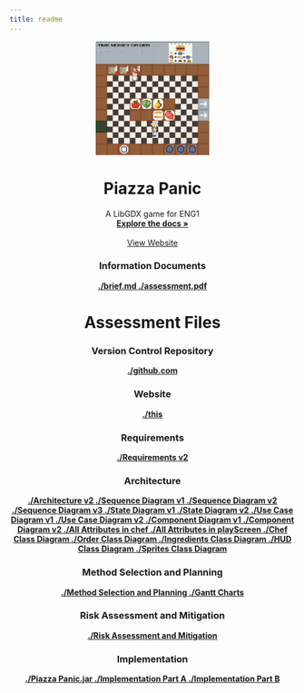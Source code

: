 ```yaml
---
title: readme
---
```


<div align="center">
  <a href="https://github.com/team13eng1/piazza-panic/">
    <img src="./assets/Capture.PNG" alt="Logo" width="200" height="200">
  </a>

  <h1 align="center">Piazza Panic</h1>

  <p align="center">
    A LibGDX game for ENG1
    <br />
    <a href="https://github.com/team13eng1/piazza-panic"><strong>Explore the docs »</strong></a>
    <br />
    <br />
    <a href="https://team13eng1.github.io/">View Website</a>
  </p>
</div>



<h3 align="center">Information Documents</h3>
<p align="center">
  <a href="./files/info/brief.md"><strong>./brief.md </strong></a>
  <a href="./files/info/eng1-team-assessment-1.pdf"><strong>./assessment.pdf </strong></a>
</p>
<h1 align="center">Assessment Files</h1>

<h3 align="center">Version Control Repository</h3>
<p align="center">
  <a href="https://github.com/team13eng1/piazza-panic"><strong>./github.com </strong></a>
<p>
<h3 align="center">Website</h3>
<p align="center">
  <a href="https://team13eng1.github.io/"><strong>./this </strong></a>
</p>
<h3 align="center">Requirements</h3>
<p align="center">
  <a href="./files/assessment/Requirements v2.pdf"><strong>./Requirements v2 </strong></a>
</p>
<h3 align="center">Architecture</h3>
<p align="center">
  <a href="./files/assessment/Architecture v2.pdf"><strong>./Architecture v2 </strong></a>
  <a href="./files/assessment/Sequence Diagram v1.pdf"><strong>./Sequence Diagram v1 </strong></a>
  <a href="./files/assessment/Sequence Diagram v2.pdf"><strong>./Sequence Diagram v2 </strong></a>
  <a href="./files/assessment/Sequence Diagram v3.pdf"><strong>./Sequence Diagram v3 </strong></a>
  <a href="./files/assessment/State Diagram v1.pdf"><strong>./State Diagram v1 </strong></a>
  <a href="./files/assessment/State Diagram v2.pdf"><strong>./State Diagram v2 </strong></a>
  <a href="./files/assessment/Use Case Diagram v1.pdf"><strong>./Use Case Diagram v1 </strong></a>
  <a href="./files/assessment/Use Case Diagram v2.pdf"><strong>./Use Case Diagram v2 </strong></a>
  <a href="./files/assessment/Component Diagram v1.pdf"><strong>./Component Diagram v1 </strong></a>
  <a href="./files/assessment/Component Diagram v2.pdf"><strong>./Component Diagram v2 </strong></a>
  <a href="./files/assessment/All Attributes in chef.pdf"><strong>./All Attributes in chef </strong></a>
  <a href="./files/assessment/All Attributes in playScreen.pdf"><strong>./All Attributes in playScreen </strong></a>
  <a href="./files/assessment/Chef Class Diagram.pdf"><strong>./Chef Class Diagram </strong></a>
  <a href="./files/assessment/Order Class Diagram.pdf"><strong>./Order Class Diagram </strong></a>
  <a href="./files/assessment/Ingredients Class Diagram.pdf"><strong>./Ingredients Class Diagram </strong></a>
  <a href="./files/assessment/HUD Class Diagram.pdf"><strong>./HUD Class Diagram </strong></a>
  <a href="./files/assessment/Sprites Class Diagram.pdf"><strong>./Sprites Class Diagram </strong></a>
</p>
<h3 align="center">Method Selection and Planning</h3>
<p align="center">
  <a href="./files/assessment/Method Selection and Planning.pdf"><strong>./Method Selection and Planning </strong></a>
  <a href="GANTT.md"><strong>./Gantt Charts </strong></a>
</p>
<h3 align="center">Risk Assessment and Mitigation</h3>
<p align="center">
  <a href="./files/assessment/Risk Assessment and Mitigation.pdf"><strong>./Risk Assessment and Mitigation </strong></a>
</p>
<h3 align="center">Implementation</h3>
<p align="center">
<a href="./files/assessment/piazza-panic.jar"><strong>./Piazza Panic.jar </strong></a>
  <a href="./files/assessment/Implementation Part A.zip"><strong>./Implementation Part A </strong></a>
  <a href=".files/assessment/Implementation Part B.pdf"><strong>./Implementation Part B </strong></a>
</p>
